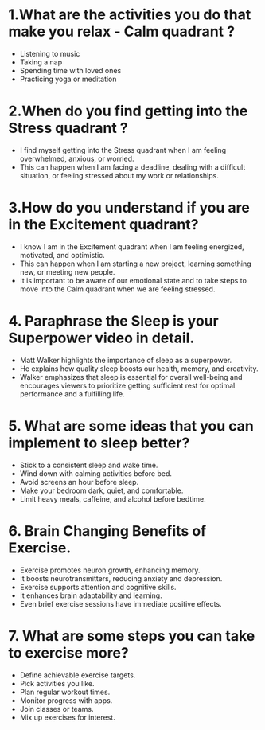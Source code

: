 # 1.What are the activities you do that make you relax - Calm quadrant ?
- Listening to music
- Taking a nap
- Spending time with loved ones
- Practicing yoga or meditation

# 2.When do you find getting into the Stress quadrant ?
- I find myself getting into the Stress quadrant when I am feeling overwhelmed, anxious, or worried. 
- This can happen when I am facing a deadline, dealing with a difficult situation, or feeling stressed about my work or relationships.

# 3.How do you understand if you are in the Excitement quadrant?
- I know I am in the Excitement quadrant when I am feeling energized, motivated, and optimistic. 
- This can happen when I am starting a new project, learning something new, or meeting new people.
- It is important to be aware of our emotional state and to take steps to move into the Calm quadrant when we are feeling stressed. 

# 4. Paraphrase the Sleep is your Superpower video in detail.
- Matt Walker highlights the importance of sleep as a superpower. 
- He explains how quality sleep boosts our health, memory, and creativity. 
- Walker emphasizes that sleep is essential for overall well-being and encourages viewers to prioritize getting sufficient rest for optimal performance and a fulfilling life.
# 5. What are some ideas that you can implement to sleep better?
* Stick to a consistent sleep and wake time.
* Wind down with calming activities before bed.
* Avoid screens an hour before sleep.
* Make your bedroom dark, quiet, and comfortable.
* Limit heavy meals, caffeine, and alcohol before bedtime.
# 6. Brain Changing Benefits of Exercise. 
* Exercise promotes neuron growth, enhancing memory.
* It boosts neurotransmitters, reducing anxiety and depression.
* Exercise supports attention and cognitive skills.
* It enhances brain adaptability and learning.
* Even brief exercise sessions have immediate positive effects.
# 7. What are some steps you can take to exercise more?
* Define achievable exercise targets.
* Pick activities you like.
* Plan regular workout times.
* Monitor progress with apps.
* Join classes or teams.
* Mix up exercises for interest.
